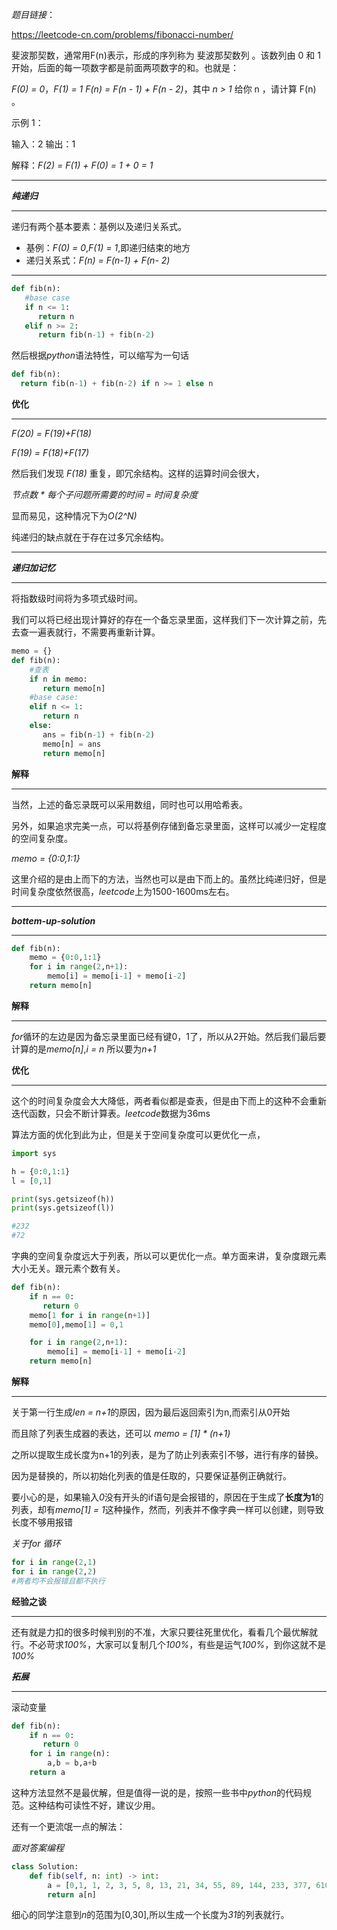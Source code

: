 *题目链接*：
  
  https://leetcode-cn.com/problems/fibonacci-number/

斐波那契数，通常用F(n)表示，形成的序列称为 斐波那契数列 。该数列由 0 和 1 开始，后面的每一项数字都是前面两项数字的和。也就是：


*F(0) = 0*，*F(1) = 1*
*F(n) = F(n - 1) + F(n - 2)*，其中 *n > 1*
给你 n ，请计算 F(n) 。

示例 1：

输入：2
输出：1

解释：*F(2) = F(1) + F(0) = 1 + 0 = 1*
*******
***纯递归***
*******
  递归有两个基本要素：基例以及递归关系式。
  * 基例：*F(0) = 0*,*F(1) = 1*,即递归结束的地方
  * 递归关系式：*F(n) = F(n-1) + F(n- 2)*  
  ********************************  
 ```python 
def fib(n):
    #base case
    if n <= 1:
       return n
    elif n >= 2:
       return fib(n-1) + fib(n-2)
  ```
  然后根据*python*语法特性，可以缩写为一句话
  ```python
def fib(n):
    return fib(n-1) + fib(n-2) if n >= 1 else n
  ```
**优化**
********************************
*F(20) = F(19)+F(18)*  

*F(19) = F(18)+F(17)*

  然后我们发现 *F(18)* 重复，即冗余结构。这样的运算时间会很大，
    
  *节点数 \* 每个子问题所需要的时间 = 时间复杂度*
   
   显而易见，这种情况下为*O(2^N)* 

纯递归的缺点就在于存在过多冗余结构。
***
 
***递归加记忆***
*******
将指数级时间将为多项式级时间。

我们可以将已经出现计算好的存在一个备忘录里面，这样我们下一次计算之前，先去查一遍表就行，不需要再重新计算。

```python
memo = {}
def fib(n):
    #查表
    if n in memo:
       return memo[n]
    #base case:
    elif n <= 1:
       return n
    else:
       ans = fib(n-1) + fib(n-2)
       memo[n] = ans
       return memo[n]
```
**解释**
********************************
当然，上述的备忘录既可以采用数组，同时也可以用哈希表。

另外，如果追求完美一点，可以将基例存储到备忘录里面，这样可以减少一定程度的空间复杂度。

*memo = {0:0,1:1}*

这里介绍的是由上而下的方法，当然也可以是由下而上的。虽然比纯递归好，但是时间复杂度依然很高，*leetcode*上为1500-1600ms左右。
*****************************************
***bottem-up-solution***
********************************  
```python
def fib(n):
    memo = {0:0,1:1}
    for i in range(2,n+1):
        memo[i] = memo[i-1] + memo[i-2]
    return memo[n]
```

**解释**
********************************
*for*循环的左边是因为备忘录里面已经有键0，1了，所以从2开始。然后我们最后要计算的是*memo[n]*,*i = n* 所以要为*n+1*

**优化**
*******
这个的时间复杂度会大大降低，两者看似都是查表，但是由下而上的这种不会重新迭代函数，只会不断计算表。*leetcode*数据为36ms

算法方面的优化到此为止，但是关于空间复杂度可以更优化一点，
```python
import sys

h = {0:0,1:1}
l = [0,1]

print(sys.getsizeof(h))
print(sys.getsizeof(l))

#232
#72
```
字典的空间复杂度远大于列表，所以可以更优化一点。单方面来讲，复杂度跟元素大小无关。跟元素个数有关。

```python
def fib(n):
    if n == 0:
       return 0
    memo[1 for i in range(n+1)]
    memo[0],memo[1] = 0,1

    for i in range(2,n+1):
        memo[i] = memo[i-1] + memo[i-2]
    return memo[n]
```
**解释**
********************************
关于第一行生成*len = n+1*的原因，因为最后返回索引为n,而索引从0开始
 
 而且除了列表生成器的表达，还可以
  *memo = [1] \* (n+1)*
 
 之所以提取生成长度为n+1的列表，是为了防止列表索引不够，进行有序的替换。
  
  因为是替换的，所以初始化列表的值是任取的，只要保证基例正确就行。
   
   要小心的是，如果输入*0*没有开头的if语句是会报错的，原因在于生成了**长度为1**的列表，却有*memo[1] = 1*这种操作，然而，列表并不像字典一样可以创建，则导致长度不够用报错

   *关于for 循环* 

   ```python
   for i in range(2,1)
  for i in range(2,2)
  #两者均不会报错且都不执行
  ```
  **经验之谈** 
  *******
  还有就是力扣的很多时候判别的不准，大家只要往死里优化，看看几个最优解就行。不必苛求*100%*，大家可以复制几个*100%*，有些是运气*100%*，到你这就不是*100%*

  ***拓展***
  ********************************
  滚动变量
   ```python
   def fib(n):
       if n == 0:
          return 0
       for i in range(n):
           a,b = b,a+b
       return a
  ```
这种方法显然不是最优解，但是值得一说的是，按照一些书中*python*的代码规范。这种结构可读性不好，建议少用。

还有一个更流氓一点的解法：

*面对答案编程*
```python
class Solution:
    def fib(self, n: int) -> int:
        a = [0,1, 1, 2, 3, 5, 8, 13, 21, 34, 55, 89, 144, 233, 377, 610, 987, 1597, 2584, 4181, 6765, 10946, 17711, 28657, 46368, 75025, 121393, 196418, 317811, 514229, 832040]
        return a[n]
```
细心的同学注意到*n*的范围为[0,30],所以生成一个长度为*31*的列表就行。